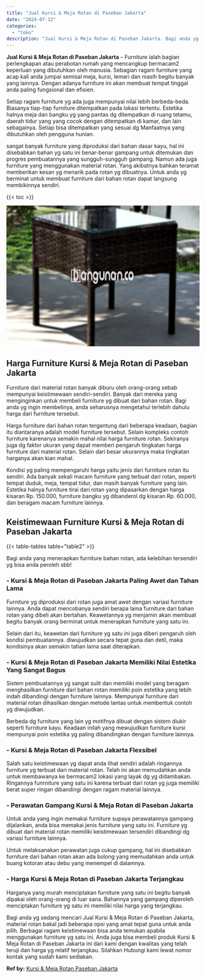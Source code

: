 ```yaml
---
title: "Jual Kursi & Meja Rotan di Paseban Jakarta"
date: "2024-07-12"
categories: 
  - "toko"
description: "Jual Kursi & Meja Rotan di Paseban Jakarta. Bagi anda yg sedang mencari Jual Kursi & Meja Rotan di Paseban Jakarta, material rotan bakal jadi beberapa opsi y..."
---
```


**Jual Kursi & Meja Rotan di Paseban Jakarta** – Furniture ialah bagian perlengkapan atau perabotan rumah yang mencangkup bermacam2 keperluan yang dibutuhkan oleh manusia. Sebagian ragam furniture yang acap kali anda jumpai semisal meja, kursi, lemari dan masih begitu banyak yang lainnya. Dengan adanya furniture ini akan membuat tempat tinggal anda paling fungsional dan efisien.

Setiap ragam furniture yg ada juga mempunyai nilai lebih berbeda-beda. Biasanya tiap-tiap furniture ditempatkan pada lokasi tertentu. Estetika halnya meja dan bangku yg yang pantas dg ditempatkan di ruang tetamu, daerah tidur yang yang cocok dengan ditempatkan di kamar, dan lain sebagainya. Setiap bisa ditempatkan yang sesuai dg Manfaatnya yang dibutuhkan oleh pengguna hunian.

sangat banyak furniture yang diproduksi dari bahan dasar kayu, hal ini disebabkan bahan yg satu ini benar-benar gampang untuk ditemukan dan progres pembuatannya yang sungguh-sungguh gampang. Namun ada juga furniture yang menggunakan material rotan. Yang akibatnya bahkan teramat memberikan kesan yg menarik pada rotan yg dibuatnya. Untuk anda yg berminat untuk membuat furniture dari bahan rotan dapat langsung membikinnya sendiri.

{{< toc >}}

![Jual Kursi & Meja Rotan di Paseban Jakarta](/images/kursi-meja-rotan-murah04.png)

## Harga Furniture Kursi & Meja Rotan di Paseban Jakarta

Furniture dari material rotan banyak diburu oleh orang-orang sebab mempunyai keistimewaan sendiri-sendiri. Banyak dari mereka yang menginginkan untuk membeli furniture yg dibuat dari bahan rotan. Bagi anda yg ingin membelinya, anda seharusnya mengetahui terlebih dahulu harga dari furniture tersebut.

Harga furniture dari bahan rotan tergantung dari beberapa keadaan, bagian itu diantaranya adalah model furniture tersebut. Selain kompleks contoh furniture karenanya semakin mahal nilai harga furniture rotan. Sekiranya juga dg faktor ukuran yang dapat memberi pengaruh tingkatan harga furniture dari material rotan. Selain dari besar ukurannya maka tingkatan harganya akan kian mahal.

Kondisi yg paling mempengaruhi harga yaitu jenis dari furniture rotan itu sendiri. Ada banyak sekali macam furniture yang terbuat dari rotan, seperti tempat duduk, meja, tempat tidur, dan masih banyak furniture yang lain. Estetika halnya furniture tirai dari rotan yang dipasarkan dengan harga kisaran Rp. 150.000, furniture bangku yg dibanderol dg kisaran Rp. 60.000, dan beragam macam furniture lainnya.

## Keistimewaan Furniture Kursi & Meja Rotan di Paseban Jakarta

{{< table-tables table="table2" >}}

Bagi anda yang menerapkan furniture bahan rotan, ada kelebihan tersendiri yg bisa anda peroleh sbb!

### \- Kursi & Meja Rotan di Paseban Jakarta Paling Awet dan Tahan Lama

Furniture yg diproduksi dari rotan juga amat awet dengan variasi furniture lainnya. Anda dapat mencobanya sendiri berapa lama furniture dari bahan rotan yang dibeli akan bertahan. Keawetannya yg menjamin akan membuat begitu banyak orang berminat untuk menerapkan furniture yang satu ini.

Selain dari itu, keawetan dari furniture yg satu ini juga diberi pengaruh oleh kondisi pembuatannya. diwujudkan secara tepat guna dan detil, maka kondisinya akan semakin tahan lama saat diterapkan.

### \- Kursi & Meja Rotan di Paseban Jakarta Memiliki Nilai Estetika Yang Sangat Bagus

Sistem pembuatannya yg sangat sulit dan memiliki model yang beragam menghasilkan furniture dari bahan rotan memiliki poin estetika yang lebih indah dibandingi dengan furniture lainnya. Mempunyai furniture dari material rotan dihasilkan dengan metode lantas untuk membentuk contoh yg diwujudkan.

Berbeda dg furniture yang lain yg motifnya dibuat dengan sistem diukir seperti furniture kayu. Keadaan inilah yang mewujudkan furniture kursi mempunyai poin estetika yg paling dibandingkan dengan furniture lainnya.

### \- Kursi & Meja Rotan di Paseban Jakarta Flexsibel

Salah satu keistimewaan yg dapat anda lihat sendiri adalah ringannya furniture yg terbuat dari material rotan. Telah ini akan memudahkan anda untuk membawanya ke bermacam2 lokasi yang layak dg yg didambakan. Ringannya funrniture yang satu ini karena terbuat dari rotan yg juga memiliki berat super ringan dibandingi dengan ragam material lainnya.

### \- Perawatan Gampang Kursi & Meja Rotan di Paseban Jakarta

Untuk anda yang ingin memakai furniture supaya perawatannya gampang dijalankan, anda bisa memakai jenis furniture yang satu ini. Furniture yg dibuat dari material rotan memiliki keistimewaan tersendiri dibandingi dg variasi furniture lainnya.

Untuk melaksanakan perawatan juga cukup gampang, hal ini disebabkan furniture dari bahan rotan akan ada bolong yang memudahkan anda untuk buang kotoran atau debu yang menempel di dalamnya.

### \- Harga Kursi & Meja Rotan di Paseban Jakarta Terjangkau

Harganya yang murah menciptakan furniture yang satu ini begitu banyak dipakai oleh orang-orang di luar sana. Bahannya yang gampang diperoleh menciptakan furniture yg satu ini memiliki nilai harga yang terjangkau.

Bagi anda yg sedang mencari Jual Kursi & Meja Rotan di Paseban Jakarta, material rotan bakal jadi beberapa opsi yang amat tepat guna untuk anda pilih. Berbagai ragam keistimewaan bisa anda temukan apabila menggunakan furniture yg satu ini. Anda juga bisa membeli produk Kursi & Meja Rotan di Paseban Jakarta ini dari kami dengan kwalitas yang telah teruji dan harga yg relatif terjangkau. Silahkan Hubungi kami lewat nomor kontak yang sudah kami sediakan.

**Ref by:** [Kursi & Meja Rotan Paseban Jakarta](https://id.wikipedia.org/wiki/Kursi)
